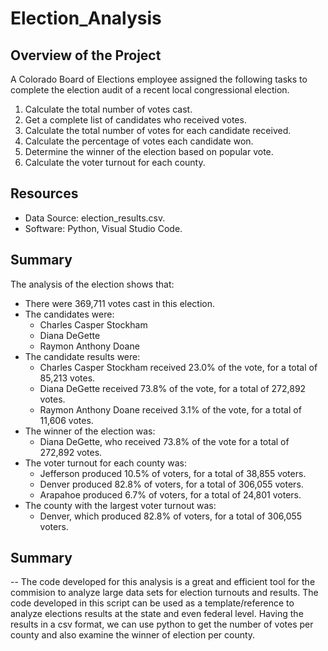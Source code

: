 # Election_Analysis
## Overview of the Project
A Colorado Board of Elections employee assigned the following tasks to complete the election audit of a recent local congressional election.
1. Calculate the total number of votes cast.
2. Get a complete list of candidates who received votes.
3. Calculate the total number of votes for each candidate received.
4. Calculate the percentage of votes each candidate won.
5. Determine the winner of the election based on popular vote.
6. Calculate the voter turnout for each county.

## Resources
- Data Source: election_results.csv.
- Software: Python, Visual Studio Code.

## Summary
The analysis of the election shows that:
- There were 369,711 votes cast in this election.
- The candidates were: 
  - Charles Casper Stockham
  - Diana DeGette
  - Raymon Anthony Doane
- The candidate results were:
  - Charles Casper Stockham received 23.0% of the vote, for a total of 85,213 votes.
  - Diana DeGette received 73.8% of the vote, for a total of 272,892 votes.
  - Raymon Anthony Doane received 3.1% of the vote, for a total of 11,606 votes.
- The winner of the election was:
  - Diana DeGette, who received 73.8% of the vote for a total of 272,892 votes.
- The voter turnout for each county was:
  - Jefferson produced 10.5% of voters, for a total of 38,855 voters.
  - Denver produced 82.8% of voters, for a total of 306,055 voters.
  - Arapahoe produced 6.7% of voters, for a total of 24,801 voters.
- The county with the largest voter turnout was:
  - Denver, which produced 82.8% of voters, for a total of 306,055 voters.

## Summary
-- The code developed for this analysis is a great and efficient tool for the commision to analyze large data sets for election turnouts and results. The code developed in this script can be used as a template/reference to analyze elections results at the state and even federal level. Having the results in a csv format, we can use python to get the number of votes per county and also examine the winner of election per county.
